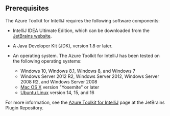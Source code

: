 ## Prerequisites
The Azure Toolkit for IntelliJ requires the following software components:

- IntelliJ IDEA Ultimate Edition, which can be downloaded from the [JetBrains website](https://www.jetbrains.com/idea/download/).

- A Java Developer Kit (JDK), version 1.8 or later.

- An operating system. The Azure Toolkit for IntelliJ has been tested on the following operating systems:
  
  - Windows 10, Windows 8.1, Windows 8, and Windows 7
  - Windows Server 2012 R2, Windows Server 2012, Windows Server 2008 R2, and Windows Server 2008
  - [Mac OS X](http://www.apple.com/osx) version "Yosemite" or later
  - [Ubuntu Linux](http://www.ubuntu.com) version 14, 15, and 16

For more information, see the [Azure Toolkit for IntelliJ](https://plugins.jetbrains.com/plugin/8053) page at the JetBrains Plugin Repository.

<!--
> [!IMPORTANT]
> If you are using the Azure Toolkit for Eclipse on Windows, the toolkit requires installing the Azure SDK 2.9.6 or later in order to use the Azure emulator. You have two options for installing the Azure SDK:
> 
> * You can download and install the Azure SDK by using the [Web Platform Installer (WebPI)](http://go.microsoft.com/fwlink/?LinkID=252838).
> * If you do not have the Azure SDK installed when you create your first Azure deployment project, you will be prompted to automatically download install the requisite version of the Azure SDK.
> 
> Note that the Azure SDK is only required on Windows.
> 
> 
-->

<!--ms.date: 08/29/2017-->